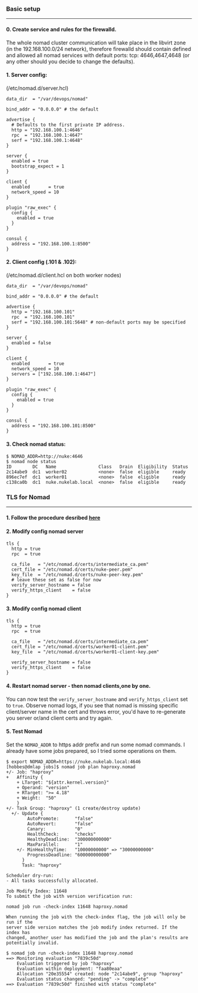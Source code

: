 
### Basic setup
---

#### 0. Create service and rules for the firewalld.

The whole nomad cluster communication will take place in the libvirt zone (in the 192.168.100.0/24 network), therefore firewalld should contain defined and allowed all nomad services with default ports: tcp: 4646,4647,4648 (or any other should you decide to change the defaults).

#### 1. Server config:

(/etc/nomad.d/server.hcl)
```
data_dir  = "/var/devops/nomad"

bind_addr = "0.0.0.0" # the default

advertise {
  # Defaults to the first private IP address.
  http = "192.168.100.1:4646"
  rpc  = "192.168.100.1:4647"
  serf = "192.168.100.1:4648"
}

server {
  enabled = true
  bootstrap_expect = 1
}

client {
  enabled       = true
  network_speed = 10
}

plugin "raw_exec" {
  config {
    enabled = true
  }
}

consul {
  address = "192.168.100.1:8500"
}
```

#### 2. Client config (.101 & .102):
(/etc/nomad.d/client.hcl on both worker nodes)

```
data_dir  = "/var/devops/nomad"

bind_addr = "0.0.0.0" # the default

advertise {
  http = "192.168.100.101"
  rpc  = "192.168.100.101"
  serf = "192.168.100.101:5648" # non-default ports may be specified
}

server {
  enabled = false
}

client {
  enabled       = true
  network_speed = 10
  servers = ["192.168.100.1:4647"]
}

plugin "raw_exec" {
  config {
    enabled = true
  }
}

consul {
  address = "192.168.100.101:8500"
}
```

#### 3. Check nomad status:

```
$ NOMAD_ADDR=http://nuke:4646
$ nomad node status
ID        DC   Name                Class   Drain  Eligibility  Status
2c14abe9  dc1  worker02            <none>  false  eligible     ready
896ec7ef  dc1  worker01            <none>  false  eligible     ready
c138ca0b  dc1  nuke.nukelab.local  <none>  false  eligible     ready
```

### TLS for Nomad
---

#### 1. Follow the procedure desribed [here](cfssl/README.md)

#### 2. Modify config nomad server

```
tls {
  http = true
  rpc  = true

  ca_file   = "/etc/nomad.d/certs/intermediate_ca.pem"
  cert_file = "/etc/nomad.d/certs/nuke-peer.pem"
  key_file  = "/etc/nomad.d/certs/nuke-peer-key.pem"
  # leave these set as false for now
  verify_server_hostname = false
  verify_https_client    = false
}
```

#### 3. Modify config nomad client

```
tls {
  http = true
  rpc  = true

  ca_file   = "/etc/nomad.d/certs/intermediate_ca.pem"
  cert_file = "/etc/nomad.d/certs/worker01-client.pem"
  key_file  = "/etc/nomad.d/certs/worker01-client-key.pem"

  verify_server_hostname = false
  verify_https_client    = false
}
```

#### 4. Restart nomad server - then nomad clients,one by one.
 
You can now test the `verify_server_hostname` and `verify_https_client` set to `true`. Observe nomad logs, if you see that nomad is missing specific client/server name in the cert and throws error, you'd have to re-generate you server or/and client certs and try again.

#### 5. Test Nomad 

Set the `NOMAD_ADDR` to https addr prefix and run some nomad commands. I already have some jobs prepared, so I tried some operations on them.

```
$ export NOMAD_ADDR=https://nuke.nukelab.local:4646
[hobbes@dmlap jobs]$ nomad job plan haproxy.nomad 
+/- Job: "haproxy"
+   Affinity {
    + LTarget: "${attr.kernel.version}"
    + Operand: "version"
    + RTarget: ">= 4.18"
    + Weight:  "50"
    }
+/- Task Group: "haproxy" (1 create/destroy update)
  +/- Update {
        AutoPromote:      "false"
        AutoRevert:       "false"
        Canary:           "0"
        HealthCheck:      "checks"
        HealthyDeadline:  "300000000000"
        MaxParallel:      "1"
    +/- MinHealthyTime:   "10000000000" => "30000000000"
        ProgressDeadline: "600000000000"
      }
      Task: "haproxy"

Scheduler dry-run:
- All tasks successfully allocated.

Job Modify Index: 11648
To submit the job with version verification run:

nomad job run -check-index 11648 haproxy.nomad

When running the job with the check-index flag, the job will only be run if the
server side version matches the job modify index returned. If the index has
changed, another user has modified the job and the plan's results are
potentially invalid.
```
```
$ nomad job run -check-index 11648 haproxy.nomad 
==> Monitoring evaluation "7839c50d"
    Evaluation triggered by job "haproxy"
    Evaluation within deployment: "faa80eaa"
    Allocation "20e35554" created: node "2c14abe9", group "haproxy"
    Evaluation status changed: "pending" -> "complete"
==> Evaluation "7839c50d" finished with status "complete"
```
